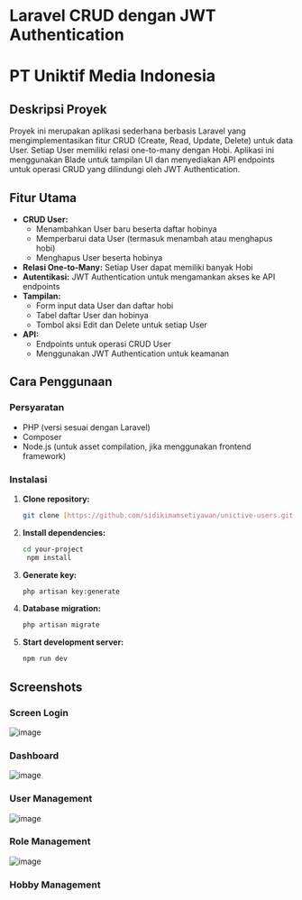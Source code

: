 # Laravel CRUD dengan JWT Authentication
# PT Uniktif Media Indonesia

## Deskripsi Proyek

Proyek ini merupakan aplikasi sederhana berbasis Laravel yang mengimplementasikan fitur CRUD (Create, Read, Update, Delete) untuk data User. Setiap User memiliki relasi one-to-many dengan Hobi. Aplikasi ini menggunakan Blade untuk tampilan UI dan menyediakan API endpoints untuk operasi CRUD yang dilindungi oleh JWT Authentication.

## Fitur Utama

* **CRUD User:**
    * Menambahkan User baru beserta daftar hobinya
    * Memperbarui data User (termasuk menambah atau menghapus hobi)
    * Menghapus User beserta hobinya
* **Relasi One-to-Many:** Setiap User dapat memiliki banyak Hobi
* **Autentikasi:** JWT Authentication untuk mengamankan akses ke API endpoints
* **Tampilan:**
    * Form input data User dan daftar hobi
    * Tabel daftar User dan hobinya
    * Tombol aksi Edit dan Delete untuk setiap User
* **API:**
    * Endpoints untuk operasi CRUD User
    * Menggunakan JWT Authentication untuk keamanan

## Cara Penggunaan

### Persyaratan
* PHP (versi sesuai dengan Laravel)
* Composer
* Node.js (untuk asset compilation, jika menggunakan frontend framework)

### Instalasi
1. **Clone repository:**
   ```bash
   git clone [https://github.com/sidikimamsetiyawan/unictive-users.git](https://github.com/sidikimamsetiyawan/unictive-users.git)
   ```
2. **Install dependencies:**
   ```bash
   cd your-project
    npm install
   ```
4. **Generate key:**
   ```bash
   php artisan key:generate
   ```
6. **Database migration:**
   ```bash
   php artisan migrate
   ```
8. **Start development server:**
   ```bash
   npm run dev
   ```
## Screenshots
### Screen Login
![image](https://github.com/user-attachments/assets/7f8123dd-391b-4c11-adfd-15bc11fe8240)

### Dashboard
![image](https://github.com/user-attachments/assets/9d015e83-67e9-499a-9387-a984bb5cf95c)

### User Management
![image](https://github.com/user-attachments/assets/93f8831d-e27a-47e8-8576-481b1d4e58d0)

### Role Management
![image](https://github.com/user-attachments/assets/009aca4f-ea2b-455f-9aa1-bc6c789d6a87)

### Hobby Management
